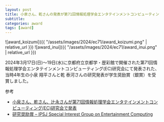```yaml
---
layout: post
title: 小泉さん、乾さんの発表が第71回情報処理学会エンタテインメントコンピューティング(EC)研究会で研究奨励賞（銀賞）を受賞
subtitle: 
categories: award
tags: [award]
---
```

![award_koizumi]({{ "/assets/images/2024/ec71/award_koizumi.png" | relative_url }})
![award_inui]({{ "/assets/images/2024/ec71/award_inui.png" | relative_url }})

2024年3月17日(日)〜19日(水)に京都府立京都学・歴彩館で開催された第71回情報処理学会エンタテインメントコンピューティング(EC)研究会にて発表された、当時4年生の小泉 翔平さんと乾 泰河さんの研究発表が学生奨励賞（銀賞）を受賞しました。

参考

- [小泉さん、乾さん、辻永さんが第71回情報処理学会エンタテインメントコンピューティング(EC)研究会で発表](https://www.yumulab.org/conference/2024/03/19/ec71.html)
- [研究奨励賞 – IPSJ Special Interest Group on Entertainment Computing](https://entcomp.org/sig/?page_id=690)